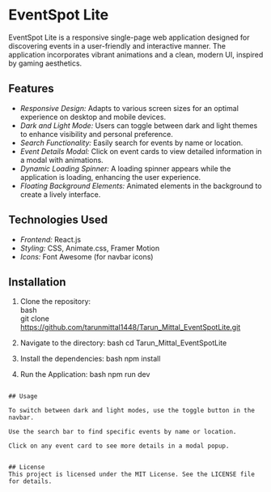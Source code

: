 # EventSpot Lite

EventSpot Lite is a responsive single-page web application designed for discovering events in a user-friendly and interactive manner. The application incorporates vibrant animations and a clean, modern UI, inspired by gaming aesthetics.

## Features

- *Responsive Design:* Adapts to various screen sizes for an optimal experience on desktop and mobile devices.
- *Dark and Light Mode:* Users can toggle between dark and light themes to enhance visibility and personal preference.
- *Search Functionality:* Easily search for events by name or location.
- *Event Details Modal:* Click on event cards to view detailed information in a modal with animations.
- *Dynamic Loading Spinner:* A loading spinner appears while the application is loading, enhancing the user experience.
- *Floating Background Elements:* Animated elements in the background to create a lively interface.

## Technologies Used

- *Frontend:* React.js
- *Styling:* CSS, Animate.css, Framer Motion
- *Icons:* Font Awesome (for navbar icons)

## Installation
1. Clone the repository:  
   bash  
   git clone https://github.com/tarunmittal1448/Tarun_Mittal_EventSpotLite.git 


2. Navigate to the directory:
   bash
   cd Tarun_Mittal_EventSpotLite

3. Install the dependencies: 
   bash
      npm install

4. Run the Application:
  bash
    npm run dev

```

## Usage

To switch between dark and light modes, use the toggle button in the navbar.

Use the search bar to find specific events by name or location.

Click on any event card to see more details in a modal popup.


## License
This project is licensed under the MIT License. See the LICENSE file for details.
